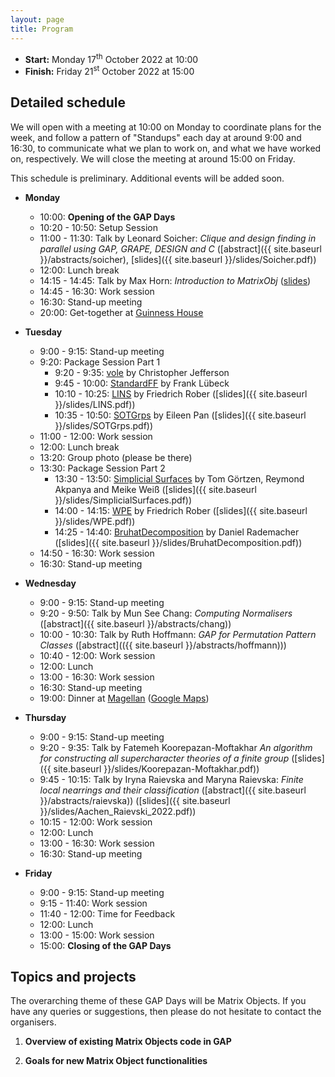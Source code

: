 ```yaml
---
layout: page
title: Program
---
```


* __Start:__ Monday 17<sup>th</sup> October 2022 at 10:00
* __Finish:__ Friday 21<sup>st</sup> October 2022 at 15:00

## Detailed schedule

We will open with a meeting at 10:00 on Monday to coordinate plans for the week,
and follow a pattern of "Standups" each day at around 9:00 and 16:30, to
communicate what we plan to work on, and what we have worked on, respectively.
We will close the meeting at around 15:00 on Friday.

This schedule is preliminary. Additional events will be added soon.

- **Monday** 
  - 10:00: **Opening of the GAP Days**
  - 10:20 - 10:50: Setup Session
  - 11:00 - 11:30: Talk by Leonard Soicher:
    *Clique and design finding in parallel using GAP, GRAPE, DESIGN and C* ([abstract]({{ site.baseurl }}/abstracts/soicher), [slides]({{ site.baseurl }}/slides/Soicher.pdf))
  - 12:00: Lunch break
  - 14:15 - 14:45: Talk by Max Horn:
    *Introduction to MatrixObj* ([slides](../slides/slides-Horn-MatrixObj.html))
  - 14:45 - 16:30: Work session
  - 16:30: Stand-up meeting
  - 20:00: Get-together at [Guinness House](https://goo.gl/maps/yvbnJrCKLyZNw1k37)

- **Tuesday** 
  - 9:00 - 9:15: Stand-up meeting
  - 9:20: Package Session Part 1
    - 9:20 - 9:35: [vole](https://github.com/peal/vole) by Christopher Jefferson
    - 9:45 - 10:00: [StandardFF](https://github.com/frankluebeck/StandardFF) by Frank Lübeck
    - 10:10 - 10:25: [LINS](https://github.com/FriedrichRober/LINS) by Friedrich Rober ([slides]({{ site.baseurl }}/slides/LINS.pdf))
    - 10:35 - 10:50: [SOTGrps](https://github.com/xpan-eileen/sotgrps) by Eileen Pan ([slides]({{ site.baseurl }}/slides/SOTGrps.pdf))
  - 11:00 - 12:00: Work session
  - 12:00: Lunch break
  - 13:20: Group photo (please be there)
  - 13:30: Package Session Part 2
    - 13:30 - 13:50: [Simplicial Surfaces](https://github.com/gap-packages/simplicial-surfaces) by Tom Görtzen, Reymond Akpanya and Meike Weiß ([slides]({{ site.baseurl }}/slides/SimplicialSurfaces.pdf))
    - 14:00 - 14:15: [WPE](https://github.com/FriedrichRober/WPE) by Friedrich Rober ([slides]({{ site.baseurl }}/slides/WPE.pdf))
    - 14:25 - 14:40: [BruhatDecomposition](https://github.com/danielrademacher/BruhatDecomposition2) by Daniel Rademacher ([slides]({{ site.baseurl }}/slides/BruhatDecomposition.pdf))
  - 14:50 - 16:30: Work session
  - 16:30: Stand-up meeting

- **Wednesday** 
  - 9:00 - 9:15: Stand-up meeting
  - 9:20 - 9:50: Talk by Mun See Chang:
    *Computing Normalisers* ([abstract]({{ site.baseurl }}/abstracts/chang))
  - 10:00 - 10:30: Talk by Ruth Hoffmann:
    *GAP for Permutation Pattern Classes* ([abstract](({{ site.baseurl }}/abstracts/hoffmann)))
  - 10:40 - 12:00: Work session
  - 12:00: Lunch 
  - 13:00 - 16:30: Work session
  - 16:30: Stand-up meeting
  - 19:00: Dinner at [Magellan](https://magellan-aachen.de) ([Google Maps](https://goo.gl/maps/tBAXAGMgrhspUEf8A))

- **Thursday** 
  - 9:00 - 9:15: Stand-up meeting
  - 9:20 - 9:35: Talk by Fatemeh Koorepazan-Moftakhar
    *An algorithm for constructing all supercharacter theories of a finite group*  ([slides]({{ site.baseurl }}/slides/Koorepazan-Moftakhar.pdf))
  - 9:45 - 10:15: Talk by Iryna Raievska and Maryna Raievska:
    *Finite local nearrings and their classification* ([abstract]({{ site.baseurl }}/abstracts/raievska)) ([slides]({{ site.baseurl }}/slides/Aachen_Raievski_2022.pdf))
  - 10:15 - 12:00: Work session
  - 12:00: Lunch 
  - 13:00 - 16:30: Work session
  - 16:30: Stand-up meeting

- **Friday** 
  - 9:00 - 9:15: Stand-up meeting
  - 9:15 - 11:40: Work session
  - 11:40 - 12:00: Time for Feedback
  - 12:00: Lunch 
  - 13:00 - 15:00: Work session
  - 15:00: **Closing of the GAP Days**


## Topics and projects

The overarching theme of these GAP Days will be Matrix Objects. If you have any
queries or suggestions, then please do not hesitate to contact the organisers.

1. __Overview of existing Matrix Objects code in GAP__

2. __Goals for new Matrix Object functionalities__
